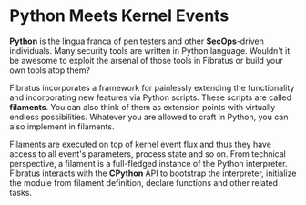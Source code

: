 # Python Meets Kernel Events

**Python** is the lingua franca of pen testers and other **SecOps**-driven individuals. Many security tools are written in Python language.
Wouldn't it be awesome to exploit the arsenal of those tools in Fibratus or build your own tools atop them?

Fibratus incorporates a framework for painlessly extending the functionality and incorporating new features via Python scripts. These scripts are called **filaments**. You can also think of them as extension points with virtually endless possibilities. Whatever you are allowed to craft in Python, you can also implement in filaments.

Filaments are executed on top of kernel event flux and thus they have access to all event's parameters, process state and so on.
From technical perspective, a filament is a full-fledged instance of the Python interpreter. Fibratus interacts with the **CPython** API to bootstrap the interpreter, initialize the module from filament definition, declare functions and other related tasks.
